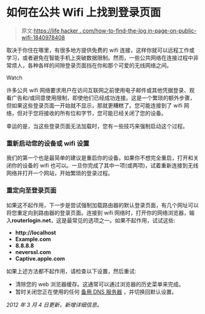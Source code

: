 # 如何在公共 Wifi 上找到登录页面

> 原文:[https://life hacker . com/how-to-find-the-log in-page-on-public-wifi-1840978408](https://lifehacker.com/how-to-find-the-login-page-on-public-wifi-1840978408)

取决于你住在哪里，有很多地方提供免费的 wifi 连接，这样你就可以远程工作或学习，或者避免在智能手机上突破数据限制。然而，一些公共网络在连接过程中非常烦人，各种各样的间隙登录页面挡在你和那个可爱的无线网络之间。

Watch

许多公共 wifi 网络要求用户在访问互联网之前使用电子邮件或其他凭据登录、观看广告和/或同意使用限制，即使他们已经成功连接。这是一个繁琐的额外步骤，但如果这些登录页面一开始就不显示，那就更糟糕了。您可能连接到了 wifi 网络，但对于您将接收的所有位和字节，您可能已经关闭了您的设备。

幸运的是，当这些登录页面无法加载时，您有一些技巧来强制启动这个过程。

### 重新启动您的设备或 wifi 设置

我们的第一个也是最简单的建议是重启你的设备。如果你不想完全重启，打开和关闭你的设备的 wifi 也可以。一旦你完成了其中一项(或两项)，试着重新连接到无线网络并打开一个网站，开始繁琐的登录过程。

### 重定向至登录页面

如果这不起作用，下一步是尝试强制加载路由器的默认登录页面，有几个网址可以将您重定向到路由器的登录页面。连接到 wifi 网络时，打开你的网络浏览器，输入**routerlogin.net**，这是最常见的选项之一。如果不起作用，试试这些:

*   **http://localhost**
*   **Example.com**
*   **8.8.8.8**
*   **neverssl.com**
*   **Captive.apple.com**

如果上述方法都不起作用，请检查以下设置，然后重试:

*   清除您的 web 浏览器缓存。这通常可以通过浏览器的历史菜单来完成。
*   暂时关闭您正在使用的任何 [备用 DNS 服务器](https://lifehacker.com/top-10-ways-to-deal-with-a-slow-internet-connection-514138634) ，并切换回默认设置。

*2012 年 3 月 4 日更新，新增详细信息。*